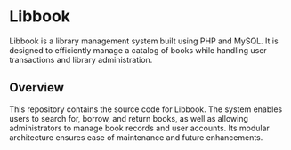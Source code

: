 # Libbook
Libbook is a library management system built using PHP and MySQL. It is designed to efficiently manage a catalog of books while handling user transactions and library administration.

## Overview

This repository contains the source code for Libbook. The system enables users to search for, borrow, and return books, as well as allowing administrators to manage book records and user accounts. Its modular architecture ensures ease of maintenance and future enhancements.

